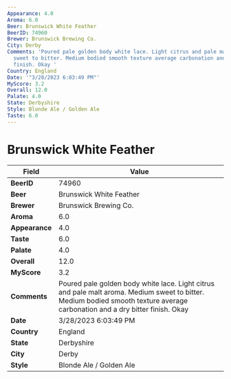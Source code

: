 ```yaml
---
Appearance: 4.0
Aroma: 6.0
Beer: Brunswick White Feather
BeerID: 74960
Brewer: Brunswick Brewing Co.
City: Derby
Comments: 'Poured pale golden body white lace. Light citrus and pale malt aroma. Medium
  sweet to bitter. Medium bodied smooth texture average carbonation and a dry bitter
  finish. Okay '
Country: England
Date: '"3/28/2023 6:03:49 PM"'
MyScore: 3.2
Overall: 12.0
Palate: 4.0
State: Derbyshire
Style: Blonde Ale / Golden Ale
Taste: 6.0
---
```


# Brunswick White Feather

| Field         | Value |
|---------------|-------|
| **BeerID** | 74960 |
| **Beer** | Brunswick White Feather |
| **Brewer** | Brunswick Brewing Co. |
| **Aroma** | 6.0 |
| **Appearance** | 4.0 |
| **Taste** | 6.0 |
| **Palate** | 4.0 |
| **Overall** | 12.0 |
| **MyScore** | 3.2 |
| **Comments** | Poured pale golden body white lace. Light citrus and pale malt aroma. Medium sweet to bitter. Medium bodied smooth texture average carbonation and a dry bitter finish. Okay  |
| **Date** | 3/28/2023 6:03:49 PM |
| **Country** | England |
| **State** | Derbyshire |
| **City** | Derby |
| **Style** | Blonde Ale / Golden Ale |

